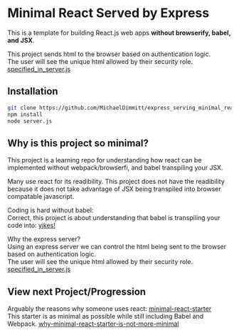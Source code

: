 Minimal React Served by Express
=============
This is a template for building React.js web apps **without browserify, babel, and JSX**.

This project sends html to the browser based on authentication logic.</br>
The user will see the unique html allowed by their security role. [specified_in_server.js](https://github.com/MichaelDimmitt/express_serving_minimal_react/blob/with-express/server.js)

## Installation

```bash
git clone https://github.com/MichaelDimmitt/express_serving_minimal_react.git
npm install
node server.js
```

## Why is this project so minimal?
This project is a learning repo for understanding how react can be implemented without webpack/browserfi, and babel transpiling your JSX.

Many use react for its readibility. This project does not have the readibility because it does not take advantage of JSX being transpiled into browser compatable javascript.

Coding is hard without babel:</br>
Correct, this project is about understanding that babel is transpiling your code into: [yikes!](https://github.com/MichaelDimmitt/express_serving_minimal_react/blob/with-express/js/helloWorldComponents.js)

Why the express server?</br>
Using an express server we can control the html being sent to the browser based on authentication logic.</br>
The user will see the unique html allowed by their security role. [specified_in_server.js](https://github.com/MichaelDimmitt/express_serving_minimal_react/blob/with-express/server.js)

## View next Project/Progression
Arguably the reasons why someone uses react: [minimal-react-starter](https://github.com/ahfarmer/minimal-react-starter.git)
<br/>This starter is as minimal as possible while still including Babel and Webpack. [why-minimal-react-starter-is-not-more-minimal](https://github.com/ahfarmer/minimal-react-starter#why-not-more-minimal)

